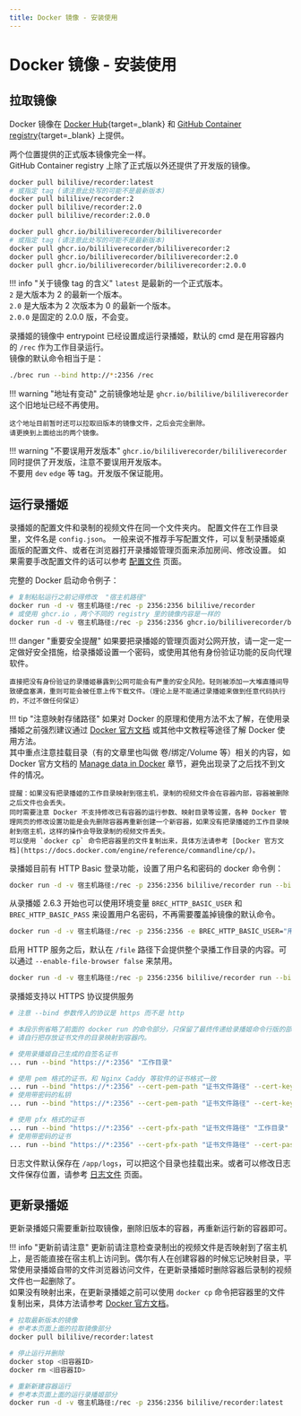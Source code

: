 ```yaml
---
title: Docker 镜像 - 安装使用
---
```

# Docker 镜像 - 安装使用

## 拉取镜像

Docker 镜像在 [Docker Hub](https://hub.docker.com/r/bililive/recorder/tags){target=_blank} 和 [GitHub Container registry](https://github.com/BililiveRecorder/BililiveRecorder/pkgs/container/bililiverecorder){target=_blank} 上提供。

两个位置提供的正式版本镜像完全一样。  
GitHub Container registry 上除了正式版以外还提供了开发版的镜像。

```bash
docker pull bililive/recorder:latest
# 或指定 tag (请注意此处写的可能不是最新版本)
docker pull bililive/recorder:2
docker pull bililive/recorder:2.0
docker pull bililive/recorder:2.0.0
```

```bash
docker pull ghcr.io/bililiverecorder/bililiverecorder
# 或指定 tag (请注意此处写的可能不是最新版本)
docker pull ghcr.io/bililiverecorder/bililiverecorder:2
docker pull ghcr.io/bililiverecorder/bililiverecorder:2.0
docker pull ghcr.io/bililiverecorder/bililiverecorder:2.0.0
```

!!! info "关于镜像 tag 的含义"
    `latest` 是最新的一个正式版本。  
    `2` 是大版本为 2 的最新一个版本。  
    `2.0` 是大版本为 2 次版本为 0 的最新一个版本。  
    `2.0.0` 是固定的 2.0.0 版，不会变。

录播姬的镜像中 entrypoint 已经设置成运行录播姬，默认的 cmd 是在用容器内的 `/rec` 作为工作目录运行。  
镜像的默认命令相当于是：

```sh
./brec run --bind http://*:2356 /rec
```

!!! warning "地址有变动"
    之前镜像地址是 `ghcr.io/bililive/bililiverecorder` 这个旧地址已经不再使用。

    这个地址目前暂时还可以拉取旧版本的镜像文件，之后会完全删除。  
    请更换到上面给出的两个镜像。

!!! warning "不要误用开发版本"
    `ghcr.io/bililiverecorder/bililiverecorder` 同时提供了开发版，注意不要误用开发版本。  
    不要用 `dev` `edge` 等 tag。开发版不保证能用。

## 运行录播姬

录播姬的配置文件和录制的视频文件在同一个文件夹内。
配置文件在工作目录里，文件名是 `config.json`。
一般来说不推荐手写配置文件，可以复制录播姬桌面版的配置文件、或者在浏览器打开录播姬管理页面来添加房间、修改设置。
如果需要手改配置文件的话可以参考 [配置文件](../config-file.md) 页面。

完整的 Docker 启动命令例子：

```sh
# 复制粘贴运行之前记得修改  "宿主机路径"
docker run -d -v 宿主机路径:/rec -p 2356:2356 bililive/recorder
# 或使用 ghcr.io ，两个不同的 registry 里的镜像内容是一样的
docker run -d -v 宿主机路径:/rec -p 2356:2356 ghcr.io/bililiverecorder/bililiverecorder
```

!!! danger "重要安全提醒"
    如果要把录播姬的管理页面对公网开放，请一定一定一定做好安全措施，给录播姬设置一个密码，或使用其他有身份验证功能的反向代理软件。

    直接把没有身份验证的录播姬暴露到公网可能会有严重的安全风险。轻则被添加一大堆直播间导致硬盘塞满，重则可能会被任意上传下载文件。（理论上是不能通过录播姬来做到任意代码执行的，不过不做任何保证）

!!! tip "注意映射存储路径"
    如果对 Docker 的原理和使用方法不太了解，在使用录播姬之前强烈建议通过 [Docker 官方文档](https://docs.docker.com/get-started/) 或其他中文教程等途径了解 Docker 使用方法。  
    其中重点注意挂载目录（有的文章里也叫做 卷/绑定/Volume 等）相关的内容，如 Docker 官方文档的 [Manage data in Docker](https://docs.docker.com/storage/) 章节，避免出现录了之后找不到文件的情况。

    提醒：如果没有把录播姬的工作目录映射到宿主机，录制的视频文件会在容器内部，容器被删除之后文件也会丢失。
    同时需要注意 Docker 不支持修改已有容器的运行参数、映射目录等设置，各种 Docker 管理网页的修改设置功能是会先删除容器再重新创建一个新容器，如果没有把录播姬的工作目录映射到宿主机，这样的操作会导致录制的视频文件丢失。
    可以使用 `docker cp` 命令把容器里的文件复制出来，具体方法请参考 [Docker 官方文档](https://docs.docker.com/engine/reference/commandline/cp/)。

录播姬目前有 HTTP Basic 登录功能，设置了用户名和密码的 docker 命令例：

```sh
docker run -d -v 宿主机路径:/rec -p 2356:2356 bililive/recorder run --bind "http://*:2356" --http-basic-user "用户名" --http-basic-pass "密码" /rec
```

从录播姬 2.6.3 开始也可以使用环境变量 `BREC_HTTP_BASIC_USER` 和 `BREC_HTTP_BASIC_PASS` 来设置用户名密码，不再需要覆盖掉镜像的默认命令。

```sh
docker run -d -v 宿主机路径:/rec -p 2356:2356 -e BREC_HTTP_BASIC_USER="用户名" -e BREC_HTTP_BASIC_PASS="密码" bililive/recorder
```

启用 HTTP 服务之后，默认在 `/file` 路径下会提供整个录播工作目录的内容。可以通过 `--enable-file-browser false` 来禁用。

```sh
docker run -d -v 宿主机路径:/rec -p 2356:2356 bililive/recorder run --bind "http://*:2356" --enable-file-browser false /rec
```

录播姬支持以 HTTPS 协议提供服务

```sh
# 注意 --bind 参数传入的协议是 https 而不是 http

# 本段示例省略了前面的 docker run 的命令部分，只保留了最终传递给录播姬命令行版的部分。
# 请自行把存放证书文件的目录映射到容器内。

# 使用录播姬自己生成的自签名证书
... run --bind "https://*:2356" "工作目录"

# 使用 pem 格式的证书，和 Nginx Caddy 等软件的证书格式一致
... run --bind "https://*:2356" --cert-pem-path "证书文件路径" --cert-key-path "私钥文件路径" "工作目录"
# 使用带密码的私钥
... run --bind "https://*:2356" --cert-pem-path "证书文件路径" --cert-key-path "私钥文件路径" --cert-password "私钥密码" "工作目录"

# 使用 pfx 格式的证书
... run --bind "https://*:2356" --cert-pfx-path "证书文件路径" "工作目录"
# 使用带密码的证书
... run --bind "https://*:2356" --cert-pfx-path "证书文件路径" --cert-password "私钥密码" "工作目录"
```

日志文件默认保存在 `/app/logs`，可以把这个目录也挂载出来。或者可以修改日志文件保存位置，请参考 [日志文件](../log-file.md) 页面。

## 更新录播姬

更新录播姬只需要重新拉取镜像，删除旧版本的容器，再重新运行新的容器即可。

!!! info "更新前请注意"
    更新前请注意检查录制出的视频文件是否映射到了宿主机上，是否能直接在宿主机上访问到。偶尔有人在创建容器的时候忘记映射目录，平常使用录播姬自带的文件浏览器访问文件，在更新录播姬时删除容器后录制的视频文件也一起删除了。  
    如果没有映射出来，在更新录播姬之前可以使用 `docker cp` 命令把容器里的文件复制出来，具体方法请参考 [Docker 官方文档](https://docs.docker.com/engine/reference/commandline/cp/)。

```sh
# 拉取最新版本的镜像
# 参考本页面上面的拉取镜像部分
docker pull bililive/recorder:latest

# 停止运行并删除
docker stop <旧容器ID>
docker rm <旧容器ID>

# 重新新建容器运行
# 参考本页面上面的运行录播姬部分
docker run -d -v 宿主机路径:/rec -p 2356:2356 bililive/recorder:latest
```
